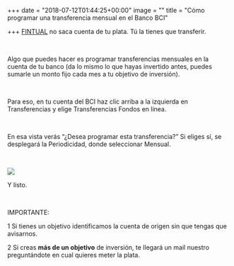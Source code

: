 +++
date = "2018-07-12T01:44:25+00:00"
image = ""
title = "Cómo programar una transferencia mensual en el Banco BCI"

+++
[FINTUAL](http://www.fintual.com/) no saca cuenta de tu plata. Tú la tienes que transferir.

<br>

Algo que puedes hacer es programar transferencias mensuales en la cuenta de tu banco (da lo mismo lo que hayas invertido antes, puedes sumarle un monto fijo cada mes a tu objetivo de inversión).

<br>

Para eso, en tu cuenta del BCI haz clic arriba a la izquierda en Transferencias y elige Transferencias Fondos en línea. 

<br>

En esa vista verás “¿Desea programar esta transferencia?” Si eliges sí, se desplegará la Periodicidad, donde seleccionar Mensual.

<br>

![](https://cdn-images-1.medium.com/max/800/1\*msSD4B_mM-tMlUT2vfPjiQ.png)

Y listo.

<br>

IMPORTANTE:

1 Si tienes un objetivo identificamos la cuenta de origen sin que tengas que avisarnos.

2 Si creas **más de un objetivo** de inversión, te llegará un mail nuestro preguntándote en cual quieres meter la plata.